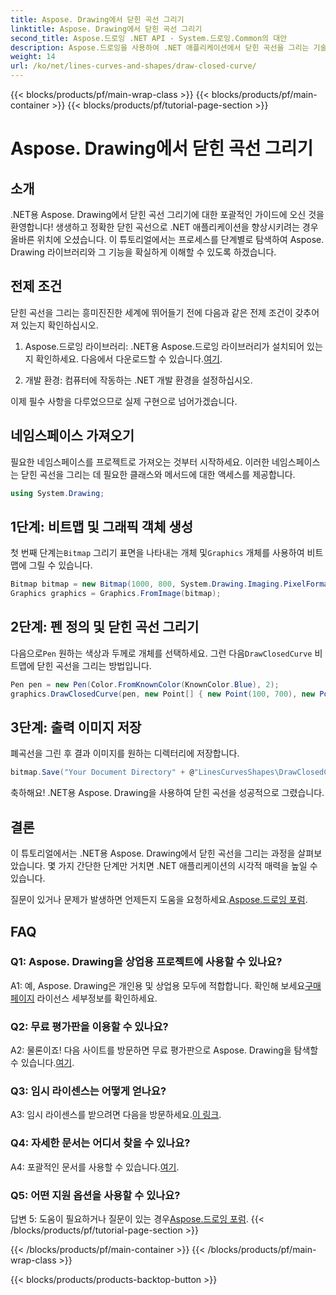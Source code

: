 ```yaml
---
title: Aspose. Drawing에서 닫힌 곡선 그리기
linktitle: Aspose. Drawing에서 닫힌 곡선 그리기
second_title: Aspose.드로잉 .NET API - System.드로잉.Common의 대안
description: Aspose.드로잉을 사용하여 .NET 애플리케이션에서 닫힌 곡선을 그리는 기술을 살펴보세요. 손쉽게 시각적인 효과를 높이세요.
weight: 14
url: /ko/net/lines-curves-and-shapes/draw-closed-curve/
---
```


{{< blocks/products/pf/main-wrap-class >}}
{{< blocks/products/pf/main-container >}}
{{< blocks/products/pf/tutorial-page-section >}}

# Aspose. Drawing에서 닫힌 곡선 그리기

## 소개

.NET용 Aspose. Drawing에서 닫힌 곡선 그리기에 대한 포괄적인 가이드에 오신 것을 환영합니다! 생생하고 정확한 닫힌 곡선으로 .NET 애플리케이션을 향상시키려는 경우 올바른 위치에 오셨습니다. 이 튜토리얼에서는 프로세스를 단계별로 탐색하여 Aspose. Drawing 라이브러리와 그 기능을 확실하게 이해할 수 있도록 하겠습니다.

## 전제 조건

닫힌 곡선을 그리는 흥미진진한 세계에 뛰어들기 전에 다음과 같은 전제 조건이 갖추어져 있는지 확인하십시오.

1.  Aspose.드로잉 라이브러리: .NET용 Aspose.드로잉 라이브러리가 설치되어 있는지 확인하세요. 다음에서 다운로드할 수 있습니다.[여기](https://releases.aspose.com/drawing/net/).

2. 개발 환경: 컴퓨터에 작동하는 .NET 개발 환경을 설정하십시오.

이제 필수 사항을 다루었으므로 실제 구현으로 넘어가겠습니다.

## 네임스페이스 가져오기

필요한 네임스페이스를 프로젝트로 가져오는 것부터 시작하세요. 이러한 네임스페이스는 닫힌 곡선을 그리는 데 필요한 클래스와 메서드에 대한 액세스를 제공합니다.

```csharp
using System.Drawing;
```

## 1단계: 비트맵 및 그래픽 객체 생성

 첫 번째 단계는`Bitmap` 그리기 표면을 나타내는 개체 및`Graphics` 개체를 사용하여 비트맵에 그릴 수 있습니다.

```csharp
Bitmap bitmap = new Bitmap(1000, 800, System.Drawing.Imaging.PixelFormat.Format32bppPArgb);
Graphics graphics = Graphics.FromImage(bitmap);
```

## 2단계: 펜 정의 및 닫힌 곡선 그리기

 다음으로`Pen` 원하는 색상과 두께로 개체를 선택하세요. 그런 다음`DrawClosedCurve` 비트맵에 닫힌 곡선을 그리는 방법입니다.

```csharp
Pen pen = new Pen(Color.FromKnownColor(KnownColor.Blue), 2);
graphics.DrawClosedCurve(pen, new Point[] { new Point(100, 700), new Point(350, 600), new Point(500, 500), new Point(650, 600), new Point(900, 700) });
```

## 3단계: 출력 이미지 저장

폐곡선을 그린 후 결과 이미지를 원하는 디렉터리에 저장합니다.

```csharp
bitmap.Save("Your Document Directory" + @"LinesCurvesShapes\DrawClosedCurve_out.png");
```

축하해요! .NET용 Aspose. Drawing을 사용하여 닫힌 곡선을 성공적으로 그렸습니다.

## 결론

이 튜토리얼에서는 .NET용 Aspose. Drawing에서 닫힌 곡선을 그리는 과정을 살펴보았습니다. 몇 가지 간단한 단계만 거치면 .NET 애플리케이션의 시각적 매력을 높일 수 있습니다.

 질문이 있거나 문제가 발생하면 언제든지 도움을 요청하세요.[Aspose.드로잉 포럼](https://forum.aspose.com/c/diagram/17).

## FAQ

### Q1: Aspose. Drawing을 상업용 프로젝트에 사용할 수 있나요?

 A1: 예, Aspose. Drawing은 개인용 및 상업용 모두에 적합합니다. 확인해 보세요[구매 페이지](https://purchase.aspose.com/buy) 라이선스 세부정보를 확인하세요.

### Q2: 무료 평가판을 이용할 수 있나요?

 A2: 물론이죠! 다음 사이트를 방문하면 무료 평가판으로 Aspose. Drawing을 탐색할 수 있습니다.[여기](https://releases.aspose.com/).

### Q3: 임시 라이센스는 어떻게 얻나요?

 A3: 임시 라이센스를 받으려면 다음을 방문하세요.[이 링크](https://purchase.aspose.com/temporary-license/).

### Q4: 자세한 문서는 어디서 찾을 수 있나요?

 A4: 포괄적인 문서를 사용할 수 있습니다.[여기](https://reference.aspose.com/drawing/net/).

### Q5: 어떤 지원 옵션을 사용할 수 있나요?

 답변 5: 도움이 필요하거나 질문이 있는 경우[Aspose.드로잉 포럼](https://forum.aspose.com/c/diagram/17).
{{< /blocks/products/pf/tutorial-page-section >}}

{{< /blocks/products/pf/main-container >}}
{{< /blocks/products/pf/main-wrap-class >}}

{{< blocks/products/products-backtop-button >}}
